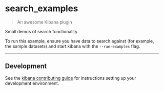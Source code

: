 # search_examples
> An awesome Kibana plugin

Small demos of search functionality.

To run this example, ensure you have data to search against (for example, the sample datasets) and start kibana with the `--run-examples` flag.

---

## Development

See the [kibana contributing guide](https://github.com/elastic/kibana/blob/main/CONTRIBUTING.md) for instructions setting up your development environment.
